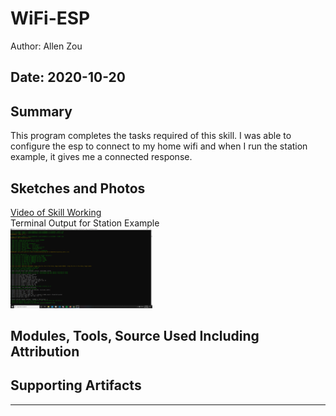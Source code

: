 #  WiFi-ESP

Author: Allen Zou

Date: 2020-10-20
-----

## Summary
This program completes the tasks required of this skill. I was able to configure the esp to connect to my home wifi and when I run the station example, it gives me a connected response.

## Sketches and Photos
[Video of Skill Working](https://drive.google.com/file/d/1tL75e3vmIQlv0xhkIgIboZWpE7ZI_UY3/preview)
<br>
Terminal Output for Station Example
<br>
<img src="./images/terminal.png" width="45%" />
<br>

## Modules, Tools, Source Used Including Attribution


## Supporting Artifacts


-----
